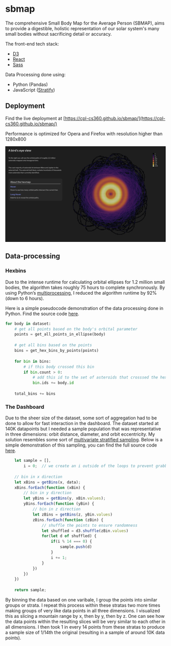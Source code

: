 # sbmap

The comprehensive Small Body Map for the Average Person (SBMAP), aims to provide a digestible, holistic representation of our solar system's many small bodies without sacrificing detail or accuracy.

The front-end tech stack:

- [D3](https://d3js.org)
- [React](https://reactjs.org)
- [Sass](https://sass-lang.com)

Data Processing done using:

- Python (Pandas)
- JavaScript ([Stratify](https://github.com/cpl-cs360/sbmap/blob/main/data/dashboard/Stratify.js))

## Deployment

Find the live deployment at [https://cpl-cs360.github.io/sbmap/](https://cpl-cs360.github.io/sbmap/)

Performance is optimized for Opera and Firefox with resolution higher than 1280x800

![Hexbin hero image](./public/hexbin_hero.png)

## Data-processing

### Hexbins

Due to the intense runtime for calculating orbital ellipses for 1.2 million small bodies, the algorithm takes roughly 75 hours to complete synchronously. By using Python’s [multiprocessing](https://docs.python.org/3/library/multiprocessing.html), I reduced the algorithm runtime by 92% (down to 6 hours). 

Here is a simple pseudocode demonstration of the data processing done in Python. Find the source code [here](https://github.com/cpl-cs360/sbmap/blob/main/data/hexbin/hex_binify.py).

```python
for body in dataset:
	# get all points based on the body's orbital parameter
	points = get_all_points_in_ellipse(body)

	# get all bins based on the points
	bins = get_hex_bins_by_points(points)

	for bin in bins:
		# if this body crossed this bin
		if bin.count > 0:
			# add this id to the set of asteroids that crosssed the hex
			bin.ids += body.id
			
	total_bins += bins

```

### The Dashboard

Due to the sheer size of the dataset, some sort of aggregation had to be done to allow for fast interaction in the dashboard. The dataset started at 140K datapoints but I needed a sample population that was representative in three dimensions: orbit distance, diameter, and orbit eccentricity. My solution resembles some sort of [multivariate stratified sampling](https://en.wikipedia.org/wiki/Stratified_sampling). Below is a simple demonstration of this sampling, you can find the full source code [here](https://github.com/cpl-cs360/sbmap/blob/main/data/dashboard/Stratify.js).

```javascript
    let sample = [],
        i = 0;  // we create an i outside of the loops to prevent grabbing the first item in every bin.

    // bin in x direction
    let xBins = getBins(x, data);
    xBins.forEach(function (xBin) {
        // bin in y direction
        let yBins = getBins(y, xBin.values);
        yBins.forEach(function (yBin) {
            // bin in z direction
            let zBins = getBins(z, yBin.values)
            zBins.forEach(function (zBin) {
                // shuffle the points to ensure randomness
                let shuffled = d3.shuffle(zBin.values)
                for(let d of shuffled) {
                    if(i % 14 === 0) {
                        sample.push(d)
                    }
                    i += 1;
                }
            })
        })
    })
    
    return sample;
```

By binning the data based on one varibale, I group the points into similar groups or strata. I repeat this process within these stratas two more times making groups of very like data points in all three dimensions. I visualized this as slicing a mountain range by x, then by y, then by z. One can see how the data points within the resulting slices will be very similar to each other in all dimensions. I then took 1 in every 14 points from these stratas to produce a sample size of 1/14th the original (resulting in a sample of around 10K data points).